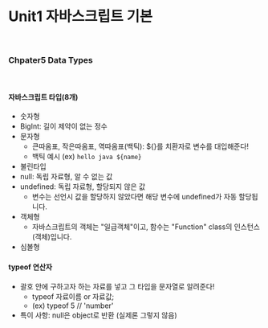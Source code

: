 # Unit1 자바스크립트 기본
<br>

### Chpater5 Data Types
<br>

#### 자바스크립트 타입(8개)

- 숫자형
- BigInt: 길이 제약이 없는 정수
- 문자형
	- 큰따옴표, 작은따옴표, 역따옴표(백틱): ${}를 치환자로 변수를 대입해준다!
	- 백틱 예시 (ex) `hello java ${name}`
- 불린타입
- null: 독립 자료형, 알 수 없는 값
- undefined: 독립 자료형, 할당되지 않은 값
	- 변수는 선언시 값을 할당하지 않았다면 해당 변수에 undefined가 자동 할당됩니다.
- 객체형
	- 자바스크립트의 객체는 "일급객체"이고, 함수는 "Function" class의 인스턴스(객체)입니다.
- 심볼형

#### typeof 연산자

- 괄호 안에 구하고자 하는 자료를 넣고 그 타입을 문자열로 알려준다!
	- typeof 자료이름 or 자료값;
	- (ex) typeof 5 // 'number'
- 특이 사항: null은 object로 반환 (실제론 그렇지 않음)